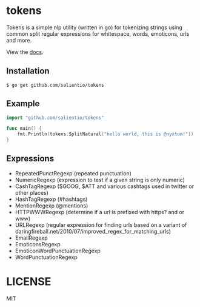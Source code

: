 # tokens

Tokens is a simple nlp utility (written in go) for tokenizing strings
using common split regular expressions for whitespace, words, emoticons,
urls and more.

View the [docs](http://godoc.org/github.com/salientio/tokens).

## Installation

```
$ go get github.com/salientio/tokens
```

## Example

```go
import "github.com/salientio/tokens"

func main() {
	fmt.Println(tokens.SplitNatural("hello world, this is @nyxtom!"))
}
```

## Expressions

+ RepeatedPunctRegexp (repeated punctuation)
+ NumericRegexp (expression to test if a given string is only numeric)
+ CashTagRegexp ($GOOG, $ATT and various cashtags used in twitter or other
  places)
+ HashTagRegexp (#hashtags)
+ MentionRegexp (@mentions)
+ HTTPWWWRegexp (determine if a url is prefixed with https? and or www)
+ URLRegexp (regular expression for finding urls based on a variant of
  daringfireball.net/2010/07/improved_regex_for_matching_urls)
+ EmailRegexp
+ EmoticonsRegexp
+ EmoticonWordPunctuationRegexp
+ WordPunctuationRegexp

# LICENSE

MIT
